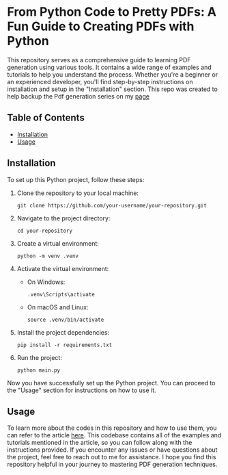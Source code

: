 # From Python Code to Pretty PDFs: A Fun Guide to Creating PDFs with Python

This repository serves as a comprehensive guide to learning PDF generation using various tools. It contains a wide range of examples and tutorials to help you understand the process. Whether you're a beginner or an experienced developer, you'll find step-by-step instructions on installation and setup in the "Installation" section. This repo  was created to help backup the Pdf generation series on my [page](https://medium.com/@philipandy2)

## Table of Contents

- [Installation](#installation)
- [Usage](#usage)

## Installation

To set up this Python project, follow these steps:

1. Clone the repository to your local machine:

    ```
    git clone https://github.com/your-username/your-repository.git
    ```

2. Navigate to the project directory:

    ```
    cd your-repository
    ```

3. Create a virtual environment:

    ```
    python -m venv .venv
    ```

4. Activate the virtual environment:
    - On Windows:

      ```
      .venv\Scripts\activate
      ```

    - On macOS and Linux:

      ```
      source .venv/bin/activate
      ```

5. Install the project dependencies:

    ```
    pip install -r requirements.txt
    ```

6. Run the project:

    ```
    python main.py
    ```

Now you have successfully set up the Python project. You can proceed to the "Usage" section for instructions on how to use it.

## Usage

To learn more about the codes in this repository and how to use them, you can refer to the article [here](https://medium.com/@philipandy2/from-python-code-to-pretty-pdfs-a-fun-guide-to-creating-pdfs-with-python-3db2b3ac4137). This codebase contains all of the examples and tutorials mentioned in the article, so you can follow along with the instructions provided. If you encounter any issues or have questions about the project, feel free to reach out to me for assistance. I hope you find this repository helpful in your journey to mastering PDF generation techniques.
